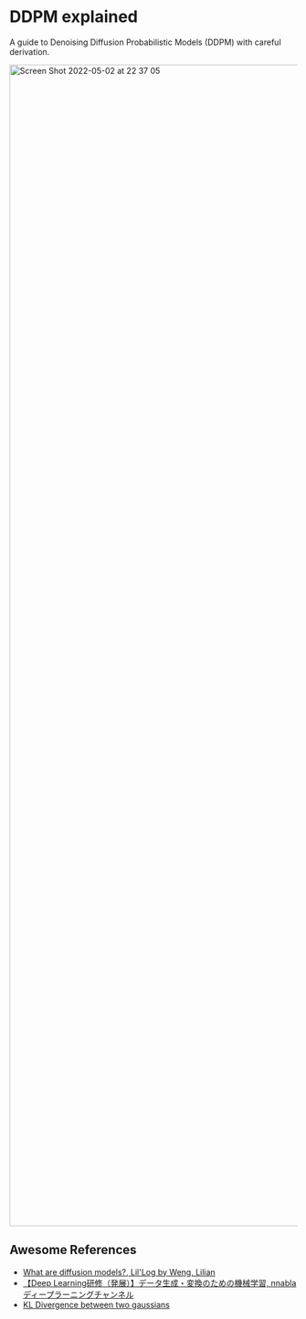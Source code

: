 # DDPM explained
A guide to Denoising Diffusion Probabilistic Models (DDPM) with  careful derivation.

<img width="2033" alt="Screen Shot 2022-05-02 at 22 37 05" src="https://user-images.githubusercontent.com/166852/166243528-da80d2ce-2cd8-4dad-9831-f992427299dc.png">


## Awesome References
- [What are diffusion models?, Lil'Log by Weng, Lilian](https://lilianweng.github.io/posts/2021-07-11-diffusion-models/)
- [【Deep Learning研修（発展）】データ生成・変換のための機械学習, 
nnabla ディープラーニングチャンネル](https://www.youtube.com/watch?v=10ki2IS55Q4)
- [KL Divergence between two gaussians](https://github.com/jojonki/AutoEncoders/blob/master/kl_divergence_between_two_gaussians.pdf)
